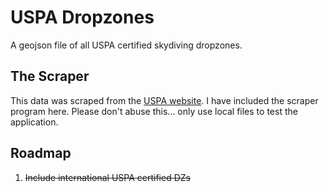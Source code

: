 # USPA Dropzones
A geojson file of all USPA certified skydiving dropzones.

## The Scraper

This data was scraped from the [USPA website](http://www.uspa.org). I have included the scraper program here. Please don't abuse this... only use local files to test the application.

## Roadmap

1. ~~Include international USPA certified DZs~~
